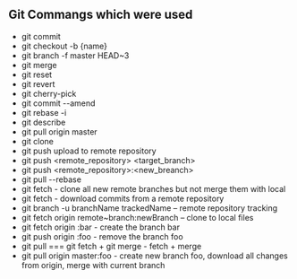 ## Git Commangs which were used

- git commit 
- git checkout -b {name}
- git branch -f master HEAD~3
- git merge
- git reset 
- git revert
- git cherry-pick 
- git commit --amend 
- git rebase -i 
- git describe 
- git pull origin master
- git clone
- git push upload to remote repository
- git push <remote_repository> <target_branch>
- git push <remote_repository>:<new_breanch>
- git pull --rebase
- git fetch - clone all new remote branches but not merge them with local
- git fetch - download commits from a remote repository
- git branch -u branchName trackedName – remote repository tracking 
- git fetch origin remote~branch:newBranch – clone to local files
- git fetch origin :bar - create the branch bar
- git push origin :foo - remove the branch foo
- git pull === git fetch + git merge - fetch + merge
- git pull origin master:foo - create new branch foo, download all changes from origin, merge with current branch

